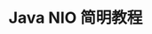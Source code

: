 ---
layout: post
title: "Java NIO 简明教程"
target: _blank 
link: "https://github.com/avenwu/java-nio-zh"
featured-img: emile-perron-190221
summary: "老外写的nio系列教程,
通读的过程中发现作者的文笔非常好，把技术概念讲的透彻，浅显易懂。
教程质量整体非常不错🎉，故而将其翻译为中文版😎"
---